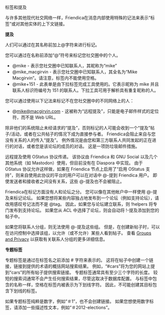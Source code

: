 标签和提及

与许多其他现代社交网络一样，Friendica在消息内部使用特殊的记法来表示“标签”或对其他实体的上下文链接。

**提及**

人们可以通过在其名称前加上@字符来进行标记。

您可以通过在名称前添加“@”符号来标记您社交圈中的个人。

- @mike - 表示您社交圈中已知联系人，其昵称为“mike”
- @mike_macgirvin - 表示您社交圈中已知联系人，其全名为“Mike Macgirvin”。请注意，标签内不能使用空格。
- @mike+151 - 此表单是由下拉标签完成工具使用的。它表示昵称为 mike 并且联系人标识符编号为 151 的联系人。下拉工具可用于解析具有重复昵称的人。

您可以通过使用以下记法来标记不在您社交圈中的不同网络上的人：

- @mike@macgirvin.com - 这被称为“远程提及”，只能是电子邮件样式的定位符，而不是 Web URL。

除非他们的系统阻止未经请求的“提及”，否则标记的人可能会收到一个“提及”帖子/活动，或者在公共帖子的情况下成为直接参与者。
Friendica会阻止来自与您没有关系的人的传入“提及”。
例外情况是由您和第三方联系人共同发起的正在进行的对话，或者您是该论坛的成员的对话。
这是一项防垃圾邮件措施。

远程提及使用 OStatus 协议传递。
该协议由 Friendica 和 GNU Social 以及几个其他系统（如 Mastodon）使用，但目前没有在 Diaspora 中实现。
由于 OStatus 协议允许这样做，如果在 Friendica 节点上启用了“启用 OStatus 支持”，则来自使用此协议的平台的用户可以在对话中 @-提到 Friendica 用户。
即使发送者和接收者之间没有关系，这些 @-提及也不会被阻止。

Friendica在标记方面没有人和论坛之分。
您可以像在其他帐户中一样使用 @-提及来标记论坛。
如果您想将某些内容独占地发布到一个论坛（例如支持论坛），请改用感叹号记法而不是 @tag。
因此，如果您与论坛建立联系，则 !helpers 将专门发布到支持论坛。
如果您从 ACL 中选择了论坛，则会自动将 !-提及添加到您的帖子中。

如果您将联系人分组，则无法使用 @-提及这些组。
但是，在创建新帖子时，可以在访问控制中选择该组，以允许（或不允许）某些人看到帖子。
查看 [Groups and Privacy](help/Groups-and-Privacy) 以获取有关联系人分组的更多详细信息。

**专题标签**

专题标签是通过在标签名之前添加 # 字符来表示的。
这将在帖子中创建一个链接，链接到提供的术语的概括网站搜索结果。
例如，“#cars”将为您的网站上提到“cars”的所有帖子提供搜索链接。
专题标签通常具有至少三个字符的长度。
较短的搜索词通常不会产生任何搜索结果，尽管这取决于数据库配置。
与标签中包含的名称一样，空格在标签内被表示为下划线字符。
因此，不可能创建其目标包含下划线的标签。

如果专题标签纯粹是数字，例如“＃1”，也不会创建链接。
如果您想使用数字标签，请添加一些描述性文本，例如“＃2012-elections”。

